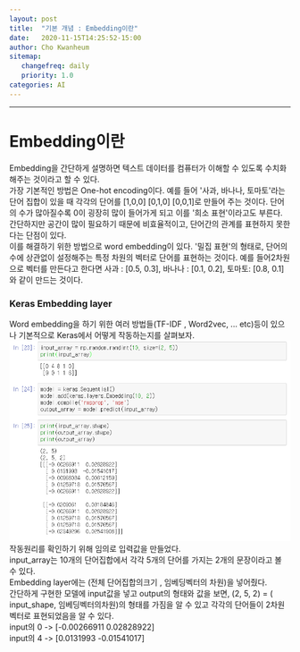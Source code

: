 ```yaml
---
layout: post
title:  "기본 개념 : Embedding이란"
date:   2020-11-15T14:25:52-15:00
author: Cho Kwanheum
sitemap:
   changefreq: daily
   priority: 1.0
categories: AI
---
```


---


# Embedding이란 
Embedding을 간단하게 설명하면 텍스트 데이터를 컴퓨터가 이해할 수 있도록 수치화 해주는 것이라고 할 수 있다.<br>
가장 기본적인 방법은 One-hot encoding이다. 예를 들어 '사과, 바나나, 토마토'라는 단어 집합이  있을 때 각각의 단어를 [1,0,0] [0,1,0] [0,0,1]로 만들어 주는 것이다. 단어의 수가 많아질수록 0이 굉장히 많이 들어가게 되고 이를 '희소 표현'이라고도 부른다. 간단하지만 공간이 많이 필요하기 때문에 비효율적이고, 단어간의 관계를 표현하지 못한다는 단점이 있다.<br>
이를 해결하기 위한  방법으로 word embedding이 있다. '밀집 표현'의 형태로, 단어의 수에 상관없이 설정해주는 특정 차원의 벡터로 단어를 표현하는 것이다. 예를 들어2차원으로 벡터를 만든다고 한다면  사과 : [0.5, 0.3], 바나나 : [0.1, 0.2], 토마토: [0.8, 0.1] 와 같이 만드는 것이다. <br>

### Keras Embedding layer
Word embedding을 하기 위한 여러 방법들(TF-IDF , Word2vec, ... etc)등이 있으나 기본적으로 Keras에서 어떻게 작동하는지를 살펴보자.
![screensh](/assets/concept/embedding1.png)
작동원리를 확인하기 위해 임의로 입력값을 만들었다.<br>
input_array는 10개의 단어집합에서 각각 5개의 단어를 가지는 2개의 문장이라고 볼 수 있다.<br>
Embedding layer에는 (전체 단어집합의크기 , 임베딩벡터의 차원)을 넣어줬다. <br>
간단하게 구현한 모델에 input값을 넣고 output의 형태와 값을 보면, (2, 5, 2) = ( input_shape, 임베딩벡터의차원)의 형태를 가짐을 알 수 있고 각각의 단어들이 2차원 벡터로 표현되었음을 알 수 있다.<br>
input의 0 -> [-0.00266911 0.02828922]<br>
input의 4 -> [0.0131993 -0.01541017]<br>
<br>  
<br>
